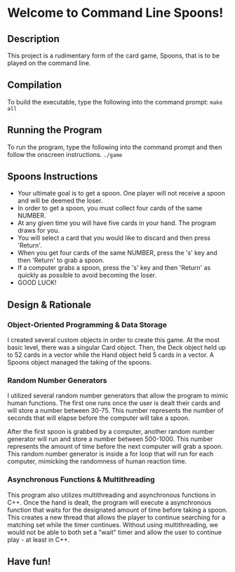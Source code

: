 # Welcome to Command Line Spoons!

## Description
This project is a rudimentary form of the card game, Spoons, that is to be played on the command line.

## Compilation
To build the executable, type the following into the command prompt:
`make all`

## Running the Program
To run the program, type the following into the command prompt and then follow the onscreen instructions.
`./game`

## Spoons Instructions
* Your ultimate goal is to get a spoon. One player will not receive a spoon and will be deemed the loser.
* In order to get a spoon, you must collect four cards of the same NUMBER.
* At any given time you will have five cards in your hand. The program draws for you.
* You will select a card that you would like to discard and then press 'Return'.
* When you get four cards of the same NUMBER, press the 's' key and then 'Return' to grab a spoon.
* If a computer grabs a spoon, press the 's' key and then 'Return' as quickly as possible to avoid becoming the loser.
* GOOD LUCK!

## Design & Rationale
### Object-Oriented Programming & Data Storage
I created several custom objects in order to create this game. At the most basic level, there was a singular Card object. Then, the Deck object held up to 52 cards in a vector while the Hand object held 5 cards in a vector. A Spoons object managed the taking of the spoons.

### Random Number Generators
I utilized several random number generators that allow the program to mimic human functions. The first one runs once the user is dealt their cards and will store a number between 30-75. This number represents the number of seconds that will elapse before the computer will take a spoon. 

After the first spoon is grabbed by a computer, another random number generator will run and store a number between 500-1000. This number represents the amount of time before the next computer will grab a spoon. This random number generator is inside a for loop that will run for each computer, mimicking the randomness of human reaction time.

### Asynchronous Functions & Multithreading
This program also utilizes multithreading and asynchronous functions in C++. Once the hand is dealt, the program will execute a asynchronous function that waits for the designated amount of time before taking a spoon. This creates a new thread that allows the player to continue searching for a matching set while the timer continues. Without using multithreading, we would not be able to both set a "wait" timer and allow the user to continue play - at least in C++. 

## Have fun!
